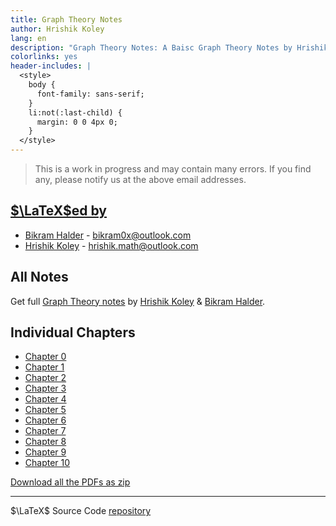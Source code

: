 ```yaml
---
title: Graph Theory Notes
author: Hrishik Koley
lang: en
description: "Graph Theory Notes: A Baisc Graph Theory Notes by Hrishik Koley"
colorlinks: yes
header-includes: |
  <style>
    body {
      font-family: sans-serif;
    }
    li:not(:last-child) {
      margin: 0 0 4px 0;
    }
  </style>
---
```


> This is a work in progress and may contain many errors. If you find any, please notify us at the above email addresses.

## [$\LaTeX$ed by](https://github.com/Hrishik-Koley/graph_theory_notes/graphs/contributors)

- [Bikram Halder](https://github.com/BikramHalder) - <bikram0x@outlook.com>
- [Hrishik Koley](https://github.com/Hrishik-Koley) - <hrishik.math@outlook.com>

## All Notes

Get full [Graph Theory notes](./pdfs/basic_graph_theory.pdf) by [Hrishik Koley](https://instagram.com/_mortal_devil_) & [Bikram Halder](https://instagram.com/_prowessj_).

## Individual Chapters

- [Chapter 0](./pdfs/chapter00.pdf)
- [Chapter 1](./pdfs/chapter01.pdf)
- [Chapter 2](./pdfs/chapter02.pdf)
- [Chapter 3](./pdfs/chapter03.pdf)
- [Chapter 4](./pdfs/chapter04.pdf)
- [Chapter 5](./pdfs/chapter05.pdf)
- [Chapter 6](./pdfs/chapter06.pdf)
- [Chapter 7](./pdfs/chapter07.pdf)
- [Chapter 8](./pdfs/chapter08.pdf)
- [Chapter 9](./pdfs/exercises.pdf)
- [Chapter 10](./pdfs/challenge_problems.pdf)

[Download all the PDFs as zip](./basic_graph_theory_all_pdfs.zip)

---

$\LaTeX$ Source Code [repository](https://github.com/Hrishik-Koley/graph_theory_notes)
